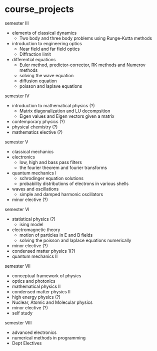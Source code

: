 # course_projects

semester III

* elements of classical dynamics
	* Two body and three body problems using Runge-Kutta methods
* introduction to engineering optics
	* Near field and far field optics
	* Diffraction limit
* differential equations
	* Euler method, predictor-corrector, RK methods and Numerov methods
	* solving the wave equation
	* diffusion equation
	* poisson and laplave equations

semester IV

* introduction to mathematical physics (?)
	* Matrix diagonalization and LU decompsition
	* Eigen values and Eigen vectors given a matrix
* contemporary physics (?)
* physical chemistry (?)
* mathematics elective (?)

semester V

* classical mechanics
* electronics
	* low, high and bass pass filters
	* the fourier theorem and fourier transforms
* quantum mechanics I
	* schrodinger equation solutions
	* probability distributions of electrons in various shells
* waves and oscillations
	* simple and damped harmonic oscillators
* minor elective (?)

semester VI

* statistical physics (?)
	* ising model
* electromagnetic theory
	* motion of particles in E and B fields
	* solving the poisson and laplace equations numerically
* minor elective (?)
* condensed matter physics 1(?)
* quantum mechanics II

semester VII

* conceptual framework of physics
* optics and photonics
* mathematical physics II
* condensed matter physics II
* high energy physics (?)
* Nuclear, Atomic and Molecular physics
* minor elective (?)
* self study

semester VIII

* advanced electronics
* numerical methods in programming
* Dept Electives

